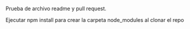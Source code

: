 Prueba de archivo readme y pull request.

Ejecutar npm install para crear la carpeta node_modules al clonar el repo

